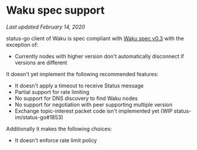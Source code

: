 # Waku spec support

*Last updated February 14, 2020*

status-go client of Waku is spec compliant with [Waku spec v0.3](https://specs.vac.dev/waku.html) with the exception of:
- Currently nodes with higher version don't automatically disconnect if versions are different

It doesn't yet implement the following recommended features:
- It doesn't apply a timeout to receive Status message
- Partial support for rate limiting
- No support for DNS discovery to find Waku nodes
- No support for negotiation with peer supporting multiple version
- Exchange topic-interest packet code isn't implemented yet (WIP status-im/status-go#1853)

Additionally it makes the following choices:
- It doesn't enforce rate limit policy
